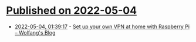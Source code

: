 # [Published on 2022-05-04](index.md)

* [2022-05-04, 01:39:17](https://news.ycombinator.com/item?id=31255843) - [Set up your own VPN at home with Raspberry Pi – Wolfang's Blog](https://notthebe.ee/raspi.html)
